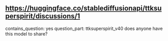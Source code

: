 ## https://huggingface.co/stablediffusionapi/ttksuperspirit/discussions/1

contains_question: yes
question_part: ttksuperspirit_v40 does anyone have this model to share?